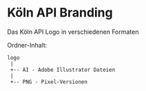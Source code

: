 Köln API Branding
=================

Das Köln API Logo in verschiedenen Formaten

Ordner-Inhalt:

    logo
     |
     +-- AI - Adobe Illustrator Dateien
     |
     +-- PNG - Pixel-Versionen

